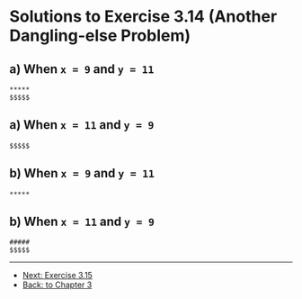 # Solutions to Exercise 3.14 (Another Dangling-else Problem)

## a) When `x = 9` and `y = 11`

```text
*****
$$$$$

```

## a) When `x = 11` and `y = 9`

```text
$$$$$

```

## b) When `x = 9` and `y = 11`

```text
*****

```

## b) When `x = 11` and `y = 9`

```text
#####
$$$$$

```

---

-   [Next: Exercise 3.15](03_15.md)
-   [Back: to Chapter 3](README.md)
